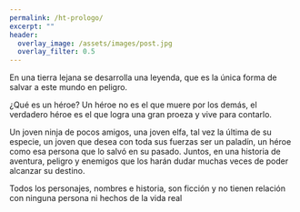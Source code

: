 ```yaml
---
permalink: /ht-prologo/
excerpt: ""
header:
  overlay_image: /assets/images/post.jpg
  overlay_filter: 0.5
---
```


En una tierra lejana se desarrolla una leyenda, que es la única forma de salvar a este mundo en peligro.

¿Qué es un héroe? Un héroe no es el que muere por los demás, el verdadero héroe es el que logra una gran proeza y vive para contarlo.

Un joven ninja de pocos amigos, una joven elfa, tal vez la última de su especie, un joven que desea con toda sus fuerzas ser un paladín, un héroe como esa persona que lo salvó en su pasado. Juntos, en una historia de aventura, peligro y enemigos que los harán dudar muchas veces de poder alcanzar su destino.

Todos los personajes, nombres e historia, son ficción y no tienen relación con ninguna persona ni hechos de la vida real
